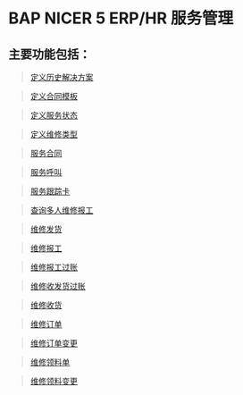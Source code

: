 # BAP NICER 5 ERP/HR 服务管理

## 主要功能包括：

> [定义历史解决方案](docs/BAPERPNicer5/服务-定义历史解决方案.md)

> [定义合同模板](docs/BAPERPNicer5/服务-定义合同模板.md)

> [定义服务状态](docs/BAPERPNicer5/服务-定义服务状态.md)

> [定义维修类型](docs/BAPERPNicer5/服务-定义维修类型.md)

> [服务合同](docs/BAPERPNicer5/服务-服务合同.md)

> [服务呼叫](docs/BAPERPNicer5/服务-服务呼叫.md)

> [服务跟踪卡](docs/BAPERPNicer5/服务-服务跟踪卡.md)

> [查询多人维修报工](docs/BAPERPNicer5/服务-查询多人维修报工.md)

> [维修发货](docs/BAPERPNicer5/服务-维修发货.md)

> [维修报工](docs/BAPERPNicer5/服务-维修报工.md)

> [维修报工过账](docs/BAPERPNicer5/服务-维修报工过账.md)

> [维修收发货过账](docs/BAPERPNicer5/服务-维修收发货过账.md)

> [维修收货](docs/BAPERPNicer5/服务-维修收货.md)

> [维修订单](docs/BAPERPNicer5/服务-维修订单.md)

> [维修订单变更](docs/BAPERPNicer5/服务-维修订单变更.md)

> [维修领料单](docs/BAPERPNicer5/服务-维修领料单.md)

> [维修领料变更](docs/BAPERPNicer5/服务-维修领料变更.md)


